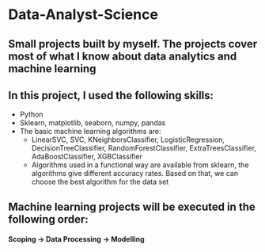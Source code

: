 # Data-Analyst-Science
## Small projects built by myself. The projects cover most of what I know about data analytics and machine learning
## In this project, I used the following skills:
- Python
- Sklearn, matplotlib, seaborn, numpy, pandas
- The basic machine learning algorithms are:
  + LinearSVC, SVC, KNeighborsClassifier, LogisticRegression, DecisionTreeClassifier, RandomForestClassifier, ExtraTreesClassifier, AdaBoostClassifier, XGBClassifier
  + Algorithms used in a functional way are available from sklearn, the algorithms give different accuracy rates. Based on that, we can choose the best algorithm for the     data set
## Machine learning projects will be executed in the following order:
#### Scoping -> Data Processing -> Modelling
